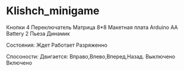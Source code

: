 # Klishch_minigame
Кнопки 4
Переключатель
Матрица 8*8
Макетная плата
Arduino
AA Battery 2
Пьеза Динамик




Состояния:
Ждет
Работает
Разряженно




Спосоности:
Двигается: Вправо,Влево,Вперед,Назад.
Выключено
Включено
